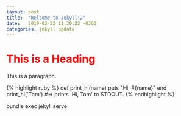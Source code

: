 ```yaml
---
layout: post
title:  "Welcome to Jekyll!2"
date:   2019-03-22 11:30:22 -0300
categories: jekyll update
---
```

<style>

h1{
	color:red;

}

</style>


<h1>This is a Heading</h1>
<p>This is a paragraph.</p>


{% highlight ruby %}
def print_hi(name)
  puts "Hi, #{name}"
end
print_hi('Tom')
#=> prints 'Hi, Tom' to STDOUT.
{% endhighlight %}

bundle exec jekyll serve
